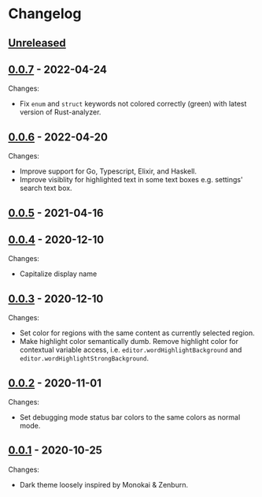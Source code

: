 # Changelog

## [Unreleased]

## [0.0.7] - 2022-04-24

Changes:

- Fix `enum` and `struct` keywords not colored correctly (green) with latest version of Rust-analyzer.

## [0.0.6] - 2022-04-20

Changes:

- Improve support for Go, Typescript, Elixir, and Haskell.
- Improve visiblity for highlighted text in some text boxes e.g. settings' search text box.

## [0.0.5] - 2021-04-16

## [0.0.4] - 2020-12-10

Changes:

- Capitalize display name

## [0.0.3] - 2020-12-10

Changes:

- Set color for regions with the same content as currently selected region.
- Make highlight color semantically dumb. Remove highlight color for contextual
  variable access, i.e. `editor.wordHighlightBackground` and
  `editor.wordHighlightStrongBackground`.

## [0.0.2] - 2020-11-01

Changes:

- Set debugging mode status bar colors to the same colors as normal mode.

## [0.0.1] - 2020-10-25

Changes:

- Dark theme loosely inspired by Monokai & Zenburn.

[Unreleased]: https://github.com/kafji/caveman/tree/master
[0.0.7]: https://github.com/kafji/caveman/tree/v0.0.7
[0.0.6]: https://github.com/kafji/caveman/tree/v0.0.6
[0.0.5]: https://github.com/kafji/caveman/tree/v0.0.5
[0.0.4]: https://github.com/kafji/caveman/tree/v0.0.4
[0.0.3]: https://github.com/kafji/caveman/tree/v0.0.3
[0.0.2]: https://github.com/kafji/caveman/tree/v0.0.2
[0.0.1]: https://github.com/kafji/caveman/tree/v0.0.1
